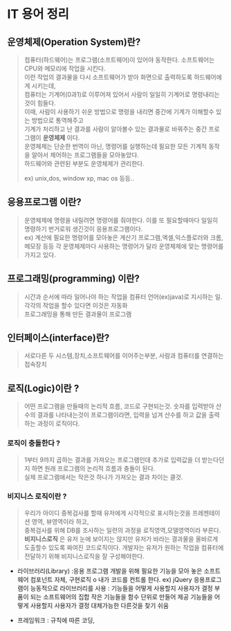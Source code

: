 # IT 용어 정리
## 운영체제(Operation System)란?
> 컴퓨터(하드웨어)는 프로그램(소프트웨어)이 있어야 동작한다.
소프트웨어는 CPU와 메모리에 작업을 시킨다.  
이런 작업의 결과물을 다시 소프트웨어가 받아 화면으로 출력하도록 하드웨어에게 시키는데,  
컴퓨터는 기계어(0과1)로 이루어져 있어서 사람이 일일히 기계어로 명령내리는것이 힘들다.  
이때, 사람이 사용하기 쉬운 방법으로 명령을 내리면 중간에 기계가 이해할수 있는 방법으로 통역해주고  
기계가 처리하고 난 결과를 사람이 알아볼수 있는 결과물로 바꿔주는 중간 프로그램이 **운영체제** 이다.  
운영체제는 단순한 번역이 아닌, 명령어를 실행하는데 필요한 모든 기계적 동작을 알아서 제어하는 프로그램들을 모아놓았다.  
하드웨어와 관련된 부분도 운영체제가 관리한다.
>
> ex) unix,dos, window xp, mac os 등등..

## 응용프로그램 이란?
> 운영체제에 명령을 내릴려면 명령어를 줘야한다. 이를 또 필요할때마다 일일히 명령하기 번거로워 생긴것이 응용프로그램이다.  
> ex) 계산에 필요한 명령어를 모아놓은 계산기 프로그램,엑셀,익스플로러와 크롬,메모장 등등
>각 운영체제마다 사용하는 명령어가 달라 운영체제에 맞는 명령어를 가지고 있다.

## 프로그래밍(programming) 이란?
> 시간과 순서에 따라 일어나야 하는 작업을 컴퓨터 언어(ex)java)로 지시하는 일.  
각각의 작업을 할수 있다면 이것은 자동화  
프로그래밍을 통해 만든 결과물이 프로그램

## 인터페이스(interface)란?
> 서로다른 두 시스템,장치,소프트웨어를 이어주는부분, 사람과 컴퓨터를 연결하는 접속장치

##  로직(Logic)이란 ?
> 어떤 프로그램을 만들때의 논리적 흐름, 코드로 구현되는것.
숫자를 입력받아 산수의 결과를 나타내는것이 프로그램이라면, 입력을 넘겨 산수를 하고 값을 출력하는 과정이 로직이다.  
>
### 로직이 충돌한다 ?  
>1부터 9까지 곱하는 결과를 가져오는 프로그램인데 추가로 입력값을 더 받는다던지 하면 원래 프로그램의 논리적 흐름과 충돌이 된다.  
실제 프로그램애서는 작은것 하나가 가져오는 결과 차이는 클것.
### 비지니스 로직이란 ?  
> 우리가 아이디 중복검사를 할때 유저에게 시각적으로 표시하는것을 프레젠테이션 영역, 뷰영역이라 하고,  
중복검사를 위해 DB를 조사하는 일련의 과정을 로직영역,모델영역이라 부른다.  
**비지니스로직** 은 유저 눈에 보이지는 않지만 유저가 바라는 결과물을 올바르게 도출할수 있도록 짜여진 코드로직이다. 개발자는 유저가 원하는 작업을 컴퓨터에 전달하기 위해 비지니스로직을 잘 구성해야한다.


* 라이브러리(Library) :응용 프로그램 개발을 위해 필요한 기능을 모아 놓은 소프트웨어 컴포넌트 자체, 구현로직 o
내가 코드를 컨트롤 한다.
ex) jQuery
응용프로그램이 능동적으로 라이브러리를 사용 : 기능들을 어떻게 사용할지 사용자가 결정
부품이 되는 소프트웨어의 집합
작은 기능들을 함수 단위로 만들어 제공
기능들을 어떻게 사용할지 사용자가 결정
대체가능한 다른것을 찾기 쉬움



* 프레임워크 : 규칙에 따른 코딩, 